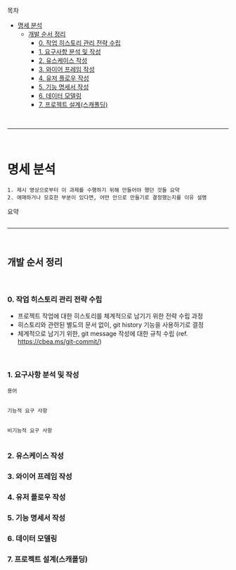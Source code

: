 목차

- [명세 분석](#명세-분석)
  - [개발 순서 정리](#개발-순서-정리)
    - [0. 작업 히스토리 관리 전략 수립](#0-작업-히스토리-관리-전략-수립)
    - [1. 요구사항 분석 및 작성](#1-요구사항-분석-및-작성)
    - [2. 유스케이스 작성](#2-유스케이스-작성)
    - [3. 와이어 프레임 작성](#3-와이어-프레임-작성)
    - [4. 유저 플로우 작성](#4-유저-플로우-작성)
    - [5. 기능 명세서 작성](#5-기능-명세서-작성)
    - [6. 데이터 모델링](#6-데이터-모델링)
    - [7. 프로젝트 설계(스캐폴딩)](#7-프로젝트-설계스캐폴딩)

<br>

---

<br>

# 명세 분석

```
1. 제시 영상으로부터 이 과제를 수행하기 위해 만들어야 했던 것들 요약
2. 애매하거나 모호한 부분이 있다면, 어떤 안으로 만들기로 결정했는지를 이유 설명
```

요약

```

```

---

<br>

## 개발 순서 정리

<br>

### 0. 작업 히스토리 관리 전략 수립

- 프로젝트 작업에 대한 히스토리를 체계적으로 남기기 위한 전략 수립 과정
- 히스토리와 관련된 별도의 문서 없이, git history 기능을 사용하기로 결정
- 체계적으로 남기기 위한, git message 작성에 대한 규칙 수립 (ref. https://cbea.ms/git-commit/)

<br/>

### 1. 요구사항 분석 및 작성

`용어`

```

```

`기능적 요구 사항`

```

```

`비기능적 요구 사항`

```

```

### 2. 유스케이스 작성

### 3. 와이어 프레임 작성

### 4. 유저 플로우 작성

### 5. 기능 명세서 작성

### 6. 데이터 모델링

### 7. 프로젝트 설계(스캐폴딩)
